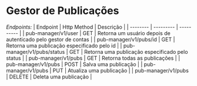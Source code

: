 # Gestor de Publicações
*Endpoints:*
| Endpoint | Http Method | Descrição |
| -------- | --------- | ---------- |
| pub-manager/v1/user | GET | Retorna um usuário depois de autenticado pelo gestor de contas |
| pub-manager/v1/pubs/id | GET | Retorna uma publicação especificado pelo id |
| pub-manager/v1/pubs/status | GET | Retorna uma publicação especificado pelo status |
| pub-manager/v1/pubs | GET | Retorna todas as publicações |
| pub-manager/v1/pubs | POST | Salva uma publicação |
| pub-manager/v1/pubs | PUT | Atualiza uma publicação |
| pub-manager/v1/pubs | DELETE | Deleta uma publicação |
